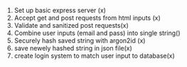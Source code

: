 1. Set up basic express server (x)
2. Accept get and post requests from html inputs (x)
3. Validate and sanitized post requests(x)
4. Combine user inputs (email and pass) into single string()
5. Securely hash saved string with argon2id (x)
6. save newely hashed string in json file(x)
7. create login system to match user input to database(x)
